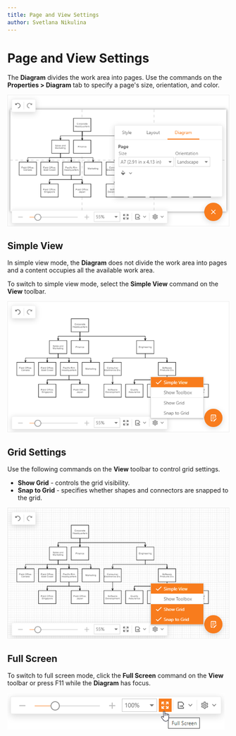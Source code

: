 ```yaml
---
title: Page and View Settings
author: Svetlana Nikulina
---
```

# Page and View Settings

The **Diagram** divides the work area into pages. Use the commands on the **Properties > Diagram** tab to specify a page's size, orientation, and color.

![Page and View Settings](../../images/diagram-page-settings.png)

## Simple View
In simple view mode, the **Diagram** does not divide the work area into pages and a content occupies all the available work area.

To switch to simple view mode, select the **Simple View** command on the **View** toolbar.

![Simple View](../../images/diagram-simple-view.png)

## Grid Settings

Use the following commands on the **View** toolbar to control grid settings.

- **Show Grid** - controls the grid visibility.
- **Snap to Grid** - specifies whether shapes and connectors are snapped to the grid.

![Grid Settings](../../images/diagram-grid-settings.png)

## Full Screen

To switch to full screen mode, click the **Full Screen** command on the **View** toolbar or press F11 while the **Diagram** has focus.

![Full Screen](../../images/diagram-full-screen.png)


